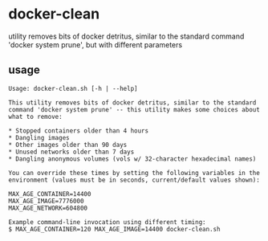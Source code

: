 # docker-clean

utility removes bits of docker detritus, similar to the standard command 'docker system prune', but with different parameters

## usage

```
Usage: docker-clean.sh [-h | --help]

This utility removes bits of docker detritus, similar to the standard
command 'docker system prune' -- this utility makes some choices about
what to remove:

* Stopped containers older than 4 hours
* Dangling images
* Other images older than 90 days
* Unused networks older than 7 days
* Dangling anonymous volumes (vols w/ 32-character hexadecimal names)

You can override these times by setting the following variables in the
environment (values must be in seconds, current/default values shown):

MAX_AGE_CONTAINER=14400
MAX_AGE_IMAGE=7776000
MAX_AGE_NETWORK=604800

Example command-line invocation using different timing:
$ MAX_AGE_CONTAINER=120 MAX_AGE_IMAGE=14400 docker-clean.sh

```